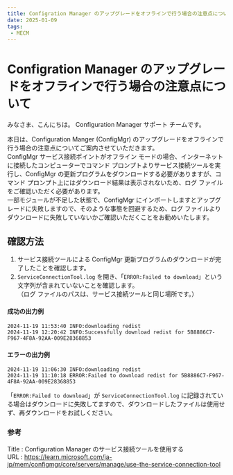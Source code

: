 ```yaml
---  
title: Configration Manager のアップグレードをオフラインで行う場合の注意点について  
date: 2025-01-09  
tags:  
 - MECM  
---  
```


# Configration Manager のアップグレードをオフラインで行う場合の注意点について  

みなさま、こんにちは。 Configuration Manager サポート チームです。  

本日は、Configuration Manger (ConfigMgr) のアップグレードをオフラインで行う場合の注意点についてご案内させていただきます。  
ConfigMgr サービス接続ポイントがオフライン モードの場合、インターネットに接続したコンピューターでコマンド プロンプトよりサービス接続ツールを実行し、ConfigMgr の更新プログラムをダウンロードする必要がありますが、コマンド プロンプト上にはダウンロード結果は表示されないため、ログ ファイルをご確認いただく必要があります。  
一部モジュールが不足した状態で、ConfigMgr にインポートしますとアップグレードに失敗しますので、そのような事態を回避するため、ログ ファイルよりダウンロードに失敗していないかご確認いただくことをお勧めいたします。  

## 確認方法  
1. サービス接続ツールによる ConfigMgr 更新プログラムのダウンロードが完了したことを確認します。  
2. `ServiceConnectionTool.log` を開き、「`ERROR:Failed to download`」という文字列が含まれていないことを確認します。  
   （ログ ファイルのパスは、サービス接続ツールと同じ場所です。）  

#### 成功の出力例  
```
2024-11-19 11:53:40 INFO:downloading redist  
2024-11-19 12:20:42 INFO:Successfully download redist for 5B8886C7-F967-4F8A-92AA-009E28368853  
```

#### エラーの出力例  
```
2024-11-19 11:06:30 INFO:downloading redist  
2024-11-19 11:10:18 ERROR:Failed to download redist for 5B8886C7-F967-4F8A-92AA-009E28368853  
```

「`ERROR:Failed to download`」が `ServiceConnectionTool.log` に記録されている場合はダウンロードに失敗してますので、ダウンロードしたファイルは使用せず、再ダウンロードをお試しください。  

### 参考  
Title : Configuration Manager のサービス接続ツールを使用する  
URL : https://learn.microsoft.com/ja-jp/mem/configmgr/core/servers/manage/use-the-service-connection-tool  